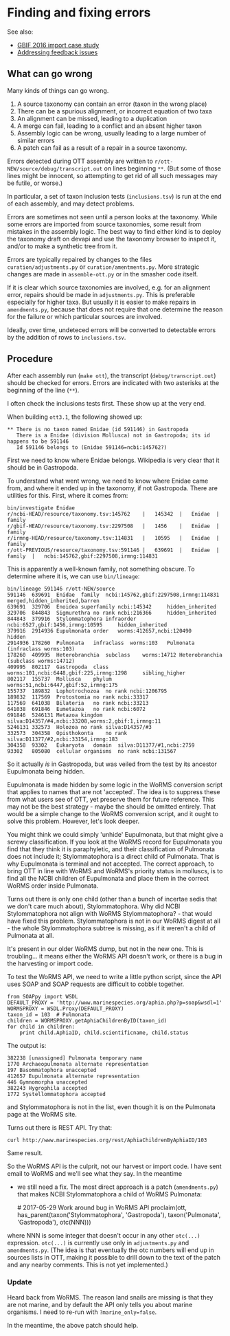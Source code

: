 # Finding and fixing errors

See also:

 * [GBIF 2016 import case study](gbif-2016-case-study.md)
 * [Addressing feedback issues](curation.md)

## What can go wrong

Many kinds of things can go wrong.

1. A source taxonomy can contain an error (taxon in the wrong place)
1. There can be a spurious alignment, or incorrect equation of two taxa
1. An alignment can be missed, leading to a duplication
1. A merge can fail, leading to a conflict and an absent higher taxon
1. Assembly logic can be wrong, usually leading to a large number of
   similar errors
1. A patch can fail as a result of a repair in a source taxonomy.

Errors detected during OTT assembly are written to
`r/ott-NEW/source/debug/transcript.out` on lines beginning `**`.  (But
some of those lines might be innocent, so attempting to get rid of all
such messages may be futile, or worse.)

In particular, a set of taxon inclusion tests (`inclusions.tsv`) is
run at the end of each assembly, and may detect problems.

Errors are sometimes not seen until a person looks at the taxonomy.
While some errors are imported from source taxonomies, some result
from mistakes in the assembly logic.  The best way to find either kind
is to deploy the taxonomy draft on devapi and use the taxonomy browser
to inspect it, and/or to make a synthetic tree from it.

Errors are typically repaired by changes to the files
`curation/adjustments.py` or `curation/amentments.py`.  More strategic
changes are made in `assemble-ott.py` or in the smasher code itself.

If it is clear which source taxonomies are involved, e.g. for an
alignment error, repairs should be made in `adjustments.py`.  This is
preferable especially for higher taxa.  But usually it is easier to
make repairs in `amendments.py`, because that does not require that
one determine the reason for the failure or which particular sources
are involved.

Ideally, over time, undeteced errors will be converted to detectable
errors by the addition of rows to `inclusions.tsv`.

## Procedure

After each assembly run (`make ott`), the transcript
(`debug/transcript.out`) should be checked for errors.  Errors are
indicated with two asterisks at the beginning of the line (`**`).

I often check the inclusions tests first.  These show up at the very
end.

When building `ott3.1`, the following showed up:

    ** There is no taxon named Enidae (id 591146) in Gastropoda
       There is a Enidae (division Mollusca) not in Gastropoda; its id happens to be 591146
       Id 591146 belongs to (Enidae 591146=ncbi:145762?)

First we need to know where Enidae belongs.  Wikipedia is very clear
that it should be in Gastropoda.

To understand what went wrong, we need to know where Enidae came from,
and where it ended up in the taxonomy, if not Gastropoda.  There are
utilities for this.  First, where it comes from:

    bin/investigate Enidae
    r/ncbi-HEAD/resource/taxonomy.tsv:145762	|	145342	|	Enidae	|	family
    r/gbif-HEAD/resource/taxonomy.tsv:2297508	|	1456	|	Enidae	|	family
    r/irmng-HEAD/resource/taxonomy.tsv:114831	|	10595	|	Enidae	|	family
    r/ott-PREVIOUS/resource/taxonomy.tsv:591146	|	639691	|	Enidae	|	family	|	ncbi:145762,gbif:2297508,irmng:114831

This is apparently a well-known family, not something obscure.  To
determine where it is, we can use `bin/lineage`:

    bin/lineage 591146 r/ott-NEW/source
    591146	639691	Enidae	family	ncbi:145762,gbif:2297508,irmng:114831		merged,hidden_inherited,barren	
    639691	329706	Enoidea	superfamily	ncbi:145342		hidden_inherited
    329706	844843	Sigmurethra	no rank	ncbi:216366		hidden_inherited
    844843	379916	Stylommatophora	infraorder	ncbi:6527,gbif:1456,irmng:10595		hidden_inherited
    379916	2914936	Eupulmonata	order	worms:412657,ncbi:120490		hidden
    2914936	178260	Pulmonata	infraclass	worms:103	Pulmonata (infraclass worms:103)
    178260	409995	Heterobranchia	subclass	worms:14712	Heterobranchia (subclass worms:14712)
    409995	802117	Gastropoda	class	worms:101,ncbi:6448,gbif:225,irmng:1298		sibling_higher
    802117	155737	Mollusca	phylum	worms:51,ncbi:6447,gbif:52,irmng:175
    155737	189832	Lophotrochozoa	no rank	ncbi:1206795
    189832	117569	Protostomia	no rank	ncbi:33317
    117569	641038	Bilateria	no rank	ncbi:33213
    641038	691846	Eumetazoa	no rank	ncbi:6072
    691846	5246131	Metazoa	kingdom	silva:D14357/#4,ncbi:33208,worms:2,gbif:1,irmng:11
    5246131	332573	Holozoa	no rank	silva:D14357/#3
    332573	304358	Opisthokonta	no rank	silva:D11377/#2,ncbi:33154,irmng:183
    304358	93302	Eukaryota	domain	silva:D11377/#1,ncbi:2759
    93302	805080	cellular organisms	no rank	ncbi:131567

So it actually _is_ in Gastropoda, but was veiled from the test by its
ancestor Eupulmonata being hidden.

Eupulmonata is made hidden by some logic in the WoRMS conversion
script that applies to names that are not 'accepted'.  The idea is to
suppress these from what users see of OTT, yet preserve them for
future reference.  This may not be the best strategy - maybe the
should be omitted entirely.  That would be a simple change to the
WoRMS conversion script, and it ought to solve this problem.  However,
let's look deeper.

You might think we could simply 'unhide' Eupulmonata, but that might
give a screwy classification.  If you look at the WoRMS record for
Eupulmonata you find that they think it is paraphyletic, and their
classification of Pulmonata does not include it; Stylommatophora is a
direct child of Pulmonata.  That is why Eupulmonata is terminal and
not accepted.  The correct approach, to bring OTT in line with WoRMS
and WoRMS's priority status in molluscs, is to find all the NCBI
children of Eupulmonata and place them in the correct WoRMS order
inside Pulmonata.

Turns out there is only one child (other than a bunch of incertae
sedis that we don't care much about), Stylommatophora.  Why did NCBI
Stylommatophora not align with WoRMS Stylommatophora? - that would
have fixed this problem.  Stylommatophora is not in our WoRMS digest
at all - the whole Stylommatophora subtree is missing, as if it
weren't a child of Pulmonata at all.

It's present in our older WoRMS dump, but not in the new one.  This is
troubling... it means either the WoRMS API doesn't work, or there is a
bug in the harvesting or import code.

To test the WoRMS API, we need to write a little python script, since
the API uses SOAP and SOAP requests are difficult to cobble together.

    from SOAPpy import WSDL
    DEFAULT_PROXY = 'http://www.marinespecies.org/aphia.php?p=soap&wsdl=1'
    WORMSPROXY = WSDL.Proxy(DEFAULT_PROXY)
    taxon_id = 103  # Pulmonata
    children = WORMSPROXY.getAphiaChildrenByID(taxon_id)
    for child in children:
        print child.AphiaID, child.scientificname, child.status

The output is:

    382238 [unassigned] Pulmonata temporary name
    1770 Archaeopulmonata alternate representation
    197 Basommatophora unaccepted
    412657 Eupulmonata alternate representation
    446 Gymnomorpha unaccepted
    382243 Hygrophila accepted
    1772 Systellommatophora accepted

and Stylommatophora is not in the list, even though it is on the
Pulmonata page at the WoRMS site.

Turns out there is REST API.  Try that:

    curl http://www.marinespecies.org/rest/AphiaChildrenByAphiaID/103

Same result.

So the WoRMS API is the culprit, not our harvest or import code.  I
have sent email to WoRMS and we'll see what they say.  In the meantime
- we still need a fix.  The most direct approach is a patch
(`amendments.py`) that makes NCBI Stylommatophora a child of WoRMS
Pulmonata:

    \# 2017-05-29 Work around bug in WoRMS API
    proclaim(ott, has_parent(taxon('Stylommatophora', 'Gastropoda'),
                             taxon('Pulmonata', 'Gastropoda'),
                             otc(NNN)))

where NNN is some integer that doesn't occur in any other `otc(...)`
expression.  `otc(...)` is currently use only in `adjustments.py` and
`amendments.py`.  (The idea is that eventually the otc numbers will
end up in sources lists in OTT, making it possible to drill down to
the text of the patch and any nearby comments.  This is not yet
implemented.)

### Update

Heard back from WoRMS.  The reason land snails are missing is that
they are not marine, and by default the API only tells you about
marine organisms.  I need to re-run with `?marine_only=false`.

In the meantime, the above patch should help.
